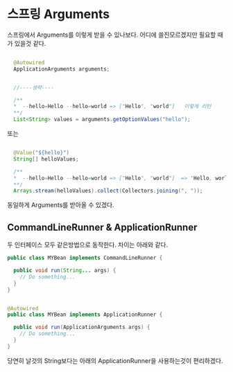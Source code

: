 # 스프링 Arguments

스프링에서 Arguments를 이렇게 받을 수 있나보다. 어디에 쓸진모르겠지만 필요할 때가 있을것 같다.

```java

  @Autowired
  ApplicationArguments arguments;


  //----생략----

  /**
  *  --hello=Hello --hello=world => ["Hello", "world"]   이렇게 리턴
  **/
  List<String> values = arguments.getOptionValues("hello");

```


또는

```java

  @Value("${hello}")
  String[] helloValues;

  /**
  *  --hello=Hello --hello=world => ["Hello", "world"]  => "Hello, world" 이렇게 리턴
  **/
  Arrays.stream(helloValues).collect(Collectors.joining(", "));

```

동일하게 Arguments를 받아올 수 있겠다.


## CommandLineRunner & ApplicationRunner
두 인터페이스 모두 같은방법으로 동작한다. 차이는 아래와 같다. 

```java
public class MYBean implements CommandLineRunner {

  public void run(String... args) {
    // Do something...
  }
}
```

```java

@Autowired
public class MYBean implements ApplicationRunner {

  public void run(ApplicationArguments args) {
    // Do something...
  }
}
```

당연히 날것의 String보다는 아래의 ApplicationRunner을 사용하는것이 편리하겠다.
